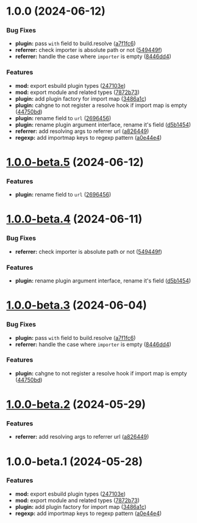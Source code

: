 # 1.0.0 (2024-06-12)


### Bug Fixes

* **plugin:** pass `with` field to build.resolve ([a7f1fc6](https://github.com/TomokiMiyauci/esbuild-import-map/commit/a7f1fc6e1d0536f2b5ba5d309c9fb8aa4c895047))
* **referrer:** check importer is absolute path or not ([549449f](https://github.com/TomokiMiyauci/esbuild-import-map/commit/549449f6fe5e7d97fe2b7cc9c25f365af1e0e703))
* **referrer:** handle the case where `importer` is empty ([8446dd4](https://github.com/TomokiMiyauci/esbuild-import-map/commit/8446dd4f3d56643677ef6122deb676ab944d6141))


### Features

* **mod:** export esbuild plugin types ([247103e](https://github.com/TomokiMiyauci/esbuild-import-map/commit/247103e9c269da8e6245256eb5375fce9d8abb31))
* **mod:** export module and related types ([7872b73](https://github.com/TomokiMiyauci/esbuild-import-map/commit/7872b730c17039fdf00f667a346fbd239481ec14))
* **plugin:** add plugin factory for import map ([3486a1c](https://github.com/TomokiMiyauci/esbuild-import-map/commit/3486a1c1c258a0a127a626c43272337c7bac4c2a))
* **plugin:** cahgne to not register a resolve hook if import map is empty ([44750bd](https://github.com/TomokiMiyauci/esbuild-import-map/commit/44750bd3c370bc3125a055183756ec027f55fed2))
* **plugin:** rename field to `url` ([2696456](https://github.com/TomokiMiyauci/esbuild-import-map/commit/26964569a73a843ff0c5426f70968dd1a3d08af9))
* **plugin:** rename plugin argument interface, rename it's field ([d5b1454](https://github.com/TomokiMiyauci/esbuild-import-map/commit/d5b145442a207e22351929f296a5faaaf082e572))
* **referrer:** add resolving args to referrer url ([a826449](https://github.com/TomokiMiyauci/esbuild-import-map/commit/a8264492ce6c144aa9b5da571034c7b31db38e28))
* **regexp:** add importmap keys to regexp pattern ([a0e44e4](https://github.com/TomokiMiyauci/esbuild-import-map/commit/a0e44e467fc88358b45d070bbfd535e5d844e589))

# [1.0.0-beta.5](https://github.com/TomokiMiyauci/esbuild-import-map/compare/1.0.0-beta.4...1.0.0-beta.5) (2024-06-12)


### Features

* **plugin:** rename field to `url` ([2696456](https://github.com/TomokiMiyauci/esbuild-import-map/commit/26964569a73a843ff0c5426f70968dd1a3d08af9))

# [1.0.0-beta.4](https://github.com/TomokiMiyauci/esbuild-import-map/compare/1.0.0-beta.3...1.0.0-beta.4) (2024-06-11)


### Bug Fixes

* **referrer:** check importer is absolute path or not ([549449f](https://github.com/TomokiMiyauci/esbuild-import-map/commit/549449f6fe5e7d97fe2b7cc9c25f365af1e0e703))


### Features

* **plugin:** rename plugin argument interface, rename it's field ([d5b1454](https://github.com/TomokiMiyauci/esbuild-import-map/commit/d5b145442a207e22351929f296a5faaaf082e572))

# [1.0.0-beta.3](https://github.com/TomokiMiyauci/esbuild-import-map/compare/1.0.0-beta.2...1.0.0-beta.3) (2024-06-04)


### Bug Fixes

* **plugin:** pass `with` field to build.resolve ([a7f1fc6](https://github.com/TomokiMiyauci/esbuild-import-map/commit/a7f1fc6e1d0536f2b5ba5d309c9fb8aa4c895047))
* **referrer:** handle the case where `importer` is empty ([8446dd4](https://github.com/TomokiMiyauci/esbuild-import-map/commit/8446dd4f3d56643677ef6122deb676ab944d6141))


### Features

* **plugin:** cahgne to not register a resolve hook if import map is empty ([44750bd](https://github.com/TomokiMiyauci/esbuild-import-map/commit/44750bd3c370bc3125a055183756ec027f55fed2))

# [1.0.0-beta.2](https://github.com/TomokiMiyauci/esbuild-import-map/compare/1.0.0-beta.1...1.0.0-beta.2) (2024-05-29)


### Features

* **referrer:** add resolving args to referrer url ([a826449](https://github.com/TomokiMiyauci/esbuild-import-map/commit/a8264492ce6c144aa9b5da571034c7b31db38e28))

# 1.0.0-beta.1 (2024-05-28)


### Features

* **mod:** export esbuild plugin types ([247103e](https://github.com/TomokiMiyauci/esbuild-import-map/commit/247103e9c269da8e6245256eb5375fce9d8abb31))
* **mod:** export module and related types ([7872b73](https://github.com/TomokiMiyauci/esbuild-import-map/commit/7872b730c17039fdf00f667a346fbd239481ec14))
* **plugin:** add plugin factory for import map ([3486a1c](https://github.com/TomokiMiyauci/esbuild-import-map/commit/3486a1c1c258a0a127a626c43272337c7bac4c2a))
* **regexp:** add importmap keys to regexp pattern ([a0e44e4](https://github.com/TomokiMiyauci/esbuild-import-map/commit/a0e44e467fc88358b45d070bbfd535e5d844e589))
